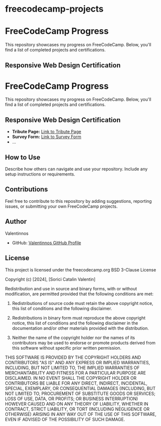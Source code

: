 # freecodecamp-projects
# FreeCodeCamp Progress

This repository showcases my progress on FreeCodeCamp. Below, you'll find a list of completed projects and certifications.

## Responsive Web Design Certification
# FreeCodeCamp Progress

This repository showcases my progress on FreeCodeCamp. Below, you'll find a list of completed projects and certifications.

## Responsive Web Design Certification

- **Tribute Page:** [Link to Tribute Page](./freecodecamp-projects/tribute-page)
- **Survey Form:** [Link to Survey Form](./freecodecamp-projects/survey-form)
- ...

## How to Use

Describe how others can navigate and use your repository. Include any setup instructions or requirements.

## Contributions

Feel free to contribute to this repository by adding suggestions, reporting issues, or submitting your own FreeCodeCamp projects.

## Author

Valentinnos
- GitHub: [Valentinnos GitHub Profile](https://github.com/Valentinnos)

## License
This project is licensed under the freecodecamp.org
BSD 3-Clause License

Copyright (c) [2024], [Sorici Catalin Valentin]

Redistribution and use in source and binary forms, with or without modification, are permitted provided that the following conditions are met:

1. Redistributions of source code must retain the above copyright notice, this list of conditions and the following disclaimer.

2. Redistributions in binary form must reproduce the above copyright notice, this list of conditions and the following disclaimer in the documentation and/or other materials provided with the distribution.

3. Neither the name of the copyright holder nor the names of its contributors may be used to endorse or promote products derived from this software without specific prior written permission.

THIS SOFTWARE IS PROVIDED BY THE COPYRIGHT HOLDERS AND CONTRIBUTORS "AS IS" AND ANY EXPRESS OR IMPLIED WARRANTIES, INCLUDING, BUT NOT LIMITED TO, THE IMPLIED WARRANTIES OF MERCHANTABILITY AND FITNESS FOR A PARTICULAR PURPOSE ARE DISCLAIMED. IN NO EVENT SHALL THE COPYRIGHT HOLDER OR CONTRIBUTORS BE LIABLE FOR ANY DIRECT, INDIRECT, INCIDENTAL, SPECIAL, EXEMPLARY, OR CONSEQUENTIAL DAMAGES (INCLUDING, BUT NOT LIMITED TO, PROCUREMENT OF SUBSTITUTE GOODS OR SERVICES; LOSS OF USE, DATA, OR PROFITS; OR BUSINESS INTERRUPTION) HOWEVER CAUSED AND ON ANY THEORY OF LIABILITY, WHETHER IN CONTRACT, STRICT LIABILITY, OR TORT (INCLUDING NEGLIGENCE OR OTHERWISE) ARISING IN ANY WAY OUT OF THE USE OF THIS SOFTWARE, EVEN IF ADVISED OF THE POSSIBILITY OF SUCH DAMAGE.
